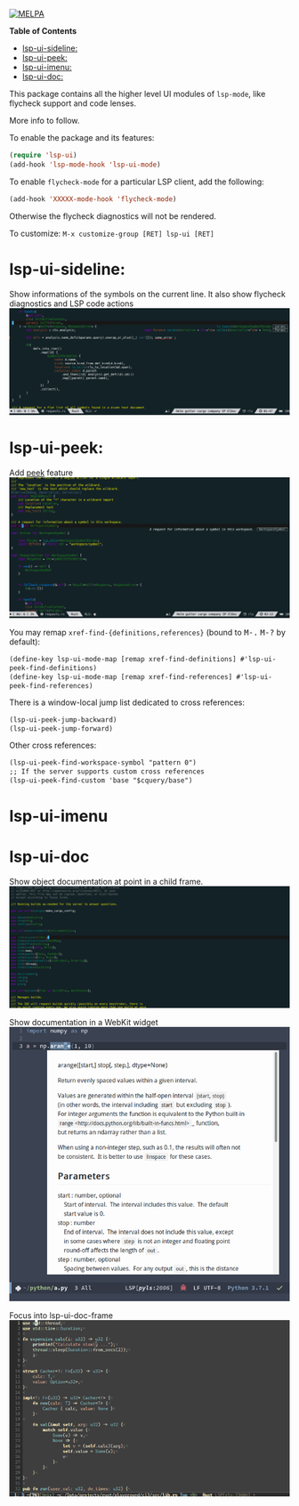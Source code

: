 [![MELPA](https://melpa.org/packages/lsp-ui-badge.svg)](https://melpa.org/#/lsp-ui)

<!-- markdown-toc start - Don't edit this section. Run M-x markdown-toc-refresh-toc -->
**Table of Contents**

- [lsp-ui-sideline:](#lsp-ui-sideline)
- [lsp-ui-peek:](#lsp-ui-peek)
- [lsp-ui-imenu:](#lsp-ui-imenu)
- [lsp-ui-doc:](#lsp-ui-doc)

<!-- markdown-toc end -->

This package contains all the higher level UI modules of `lsp-mode`, like flycheck support and code lenses.

More info to follow.

To enable the package and its features:

``` el
(require 'lsp-ui)
(add-hook 'lsp-mode-hook 'lsp-ui-mode)
```

To enable `flycheck-mode` for a particular LSP client, add the following:

```el
(add-hook 'XXXXX-mode-hook 'flycheck-mode)
```

Otherwise the flycheck diagnostics will not be rendered.


To customize:
`M-x customize-group [RET] lsp-ui [RET]`

# lsp-ui-sideline:

Show informations of the symbols on the current line.
It also show flycheck diagnostics and LSP code actions
![lsp-line](images/lsp-line.gif)

# lsp-ui-peek:

Add [peek](https://code.visualstudio.com/docs/editor/editingevolved#_peek) feature
![lsp-xref](images/lsp-xref.gif)

You may remap `xref-find-{definitions,references}` (bound to <kbd>M-.</kbd> <kbd>M-?</kbd> by default):

```elisp
(define-key lsp-ui-mode-map [remap xref-find-definitions] #'lsp-ui-peek-find-definitions)
(define-key lsp-ui-mode-map [remap xref-find-references] #'lsp-ui-peek-find-references)
```

There is a window-local jump list dedicated to cross references:
```elisp
(lsp-ui-peek-jump-backward)
(lsp-ui-peek-jump-forward)
```

Other cross references:
```elisp
(lsp-ui-peek-find-workspace-symbol "pattern 0")
;; If the server supports custom cross references
(lsp-ui-peek-find-custom 'base "$cquery/base")
```

# lsp-ui-imenu

# lsp-ui-doc

Show object documentation at point in a child frame.
![lsp-ui-doc](images/lsp-ui-doc.gif)

Show documentation in a WebKit widget
![lsp-ui-doc-webkit](images/lsp-ui-doc-webkit.png)

Focus into lsp-ui-doc-frame
![lsp-ui-doc-focus-frame](images/lsp-ui-doc-focus-frame.gif)
